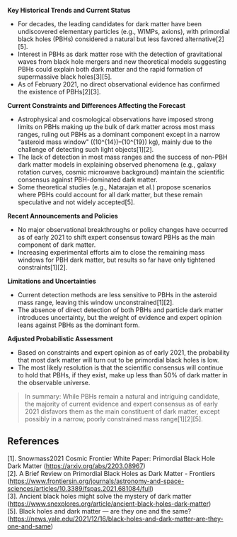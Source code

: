 **Key Historical Trends and Current Status**

- For decades, the leading candidates for dark matter have been undiscovered elementary particles (e.g., WIMPs, axions), with primordial black holes (PBHs) considered a natural but less favored alternative[2][5].
- Interest in PBHs as dark matter rose with the detection of gravitational waves from black hole mergers and new theoretical models suggesting PBHs could explain both dark matter and the rapid formation of supermassive black holes[3][5].
- As of February 2021, no direct observational evidence has confirmed the existence of PBHs[2][3].

**Current Constraints and Differences Affecting the Forecast**

- Astrophysical and cosmological observations have imposed strong limits on PBHs making up the bulk of dark matter across most mass ranges, ruling out PBHs as a dominant component except in a narrow "asteroid mass window" (\(10^{14}\)–\(10^{19}\) kg), mainly due to the challenge of detecting such light objects[1][2].
- The lack of detection in most mass ranges and the success of non-PBH dark matter models in explaining observed phenomena (e.g., galaxy rotation curves, cosmic microwave background) maintain the scientific consensus against PBH-dominated dark matter.
- Some theoretical studies (e.g., Natarajan et al.) propose scenarios where PBHs could account for all dark matter, but these remain speculative and not widely accepted[5].

**Recent Announcements and Policies**

- No major observational breakthroughs or policy changes have occurred as of early 2021 to shift expert consensus toward PBHs as the main component of dark matter.
- Increasing experimental efforts aim to close the remaining mass windows for PBH dark matter, but results so far have only tightened constraints[1][2].

**Limitations and Uncertainties**

- Current detection methods are less sensitive to PBHs in the asteroid mass range, leaving this window unconstrained[1][2].
- The absence of direct detection of both PBHs and particle dark matter introduces uncertainty, but the weight of evidence and expert opinion leans against PBHs as the dominant form.

**Adjusted Probabilistic Assessment**

- Based on constraints and expert opinion as of early 2021, the probability that most dark matter will turn out to be primordial black holes is low.
- The most likely resolution is that the scientific consensus will continue to hold that PBHs, if they exist, make up less than 50% of dark matter in the observable universe.

> In summary: While PBHs remain a natural and intriguing candidate, the majority of current evidence and expert consensus as of early 2021 disfavors them as the main constituent of dark matter, except possibly in a narrow, poorly constrained mass range[1][2][5].

## References

[1]. Snowmass2021 Cosmic Frontier White Paper: Primordial Black Hole Dark Matter (https://arxiv.org/abs/2203.08967)  
[2]. A Brief Review on Primordial Black Holes as Dark Matter - Frontiers (https://www.frontiersin.org/journals/astronomy-and-space-sciences/articles/10.3389/fspas.2021.681084/full)  
[3]. Ancient black holes might solve the mystery of dark matter (https://www.snexplores.org/article/ancient-black-holes-dark-matter)  
[5]. Black holes and dark matter — are they one and the same? (https://news.yale.edu/2021/12/16/black-holes-and-dark-matter-are-they-one-and-same)